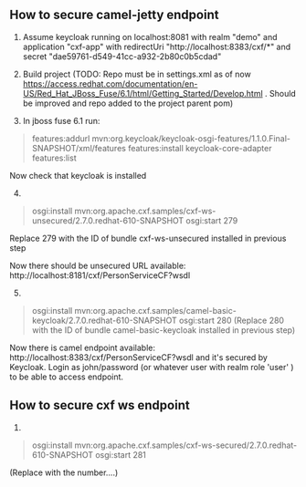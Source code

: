 How to secure camel-jetty endpoint
----------------------------------
1) Assume keycloak running on localhost:8081 with realm "demo" and application "cxf-app" with redirectUri "http://localhost:8383/cxf/*" and secret "dae59761-d549-41cc-a932-2b80c0b5cdad"

2) Build project    (TODO: Repo must be in settings.xml as of now https://access.redhat.com/documentation/en-US/Red_Hat_JBoss_Fuse/6.1/html/Getting_Started/Develop.html . 
Should be improved and repo added to the project parent pom)

3) In jboss fuse 6.1 run:

> features:addurl mvn:org.keycloak/keycloak-osgi-features/1.1.0.Final-SNAPSHOT/xml/features
> features:install keycloak-core-adapter
> features:list 

Now check that keycloak is installed

4)
> osgi:install mvn:org.apache.cxf.samples/cxf-ws-unsecured/2.7.0.redhat-610-SNAPSHOT
> osgi:start 279 

Replace 279 with the ID of bundle cxf-ws-unsecured installed in previous step

Now there should be unsecured URL available: http://localhost:8181/cxf/PersonServiceCF?wsdl

5) 

> osgi:install mvn:org.apache.cxf.samples/camel-basic-keycloak/2.7.0.redhat-610-SNAPSHOT
> osgi:start 280 (Replace 280 with the ID of bundle camel-basic-keycloak installed in previous step)

Now there is camel endpoint available: http://localhost:8383/cxf/PersonServiceCF?wsdl
and it's secured by Keycloak. Login as john/password (or whatever user with realm role 'user' ) to be able to access endpoint.


How to secure cxf ws endpoint
-----------------------------
1)

> osgi:install mvn:org.apache.cxf.samples/cxf-ws-secured/2.7.0.redhat-610-SNAPSHOT
> osgi:start 281

(Replace with the number....)

